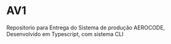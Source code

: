 # AV1
Repositorio para Entrega do Sistema de produção AEROCODE, Desenvolvido em Typescript, com sistema CLI
